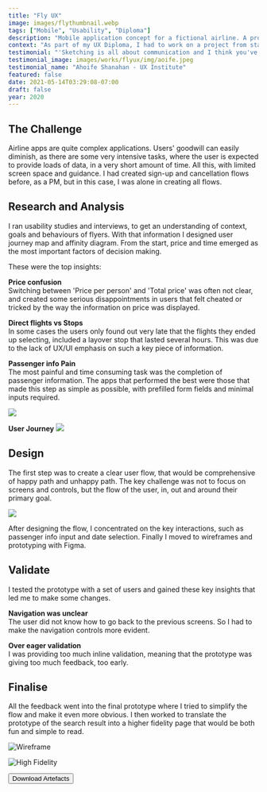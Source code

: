 ```yaml
---
title: "Fly UX"
image: images/flythumbnail.webp
tags: ["Mobile", "Usability", "Diploma"]
description: "Mobile application concept for a fictional airline. A project for a diploma."
context: "As part of my UX Diploma, I had to work on a project from start to finish, to create a Mobile App for a fictional Airline called Fly UX. "
testimonial: "'Sketching is all about communication and I think you've done that really well. Really nice and clear. Your field labels are good and flow feels logical. I think this is a great foundation to your prototype. '"
testimonial_image: images/works/flyux/img/aoife.jpeg
testimonial_name: "Ahoife Shanahan - UX Institute"
featured: false
date: 2021-05-14T03:29:08-07:00
draft: false
year: 2020
---
```


## The Challenge


Airline apps are quite complex applications. Users' goodwill can easily diminish, as there are some very intensive tasks, where the user is expected to provide loads of data, in a very short amount of time. All this, with limited screen space and guidance. I had created sign-up and cancellation flows before, as a PM, but in this case, I was alone in creating all flows.

## Research and Analysis




I ran usability studies and interviews, to get an understanding of context, goals and behaviours of flyers. With that information I designed user journey map and affinity diagram. From the start, price and time emerged as the most important factors of decision making. 

These were the top insights:

**Price confusion**
<br>Switching between 'Price per person' and 'Total price' was often not clear, and created some serious disappointments in users that felt cheated or tricked by the way the information on price was displayed.

**Direct flights vs Stops**
<br>In some cases the users only found out very late that the flights they ended up selecting, included a layover stop that lasted several hours. This was due to the lack of UX/UI emphasis on such a key piece of information.

**Passenger info Pain**
<br>The most painful and time consuming task was the completion of passenger information. The apps that performed the best were those that made this step as simple as possible, with prefilled form fields and minimal inputs required.

![](/images/works/flyux/img/research.jpg)

**User Journey**
![](/images/works/flyux/img/journey.png)

            
## Design

The first step was to create a clear user flow, that would be comprehensive of happy path and unhappy path. The key challenge was not to focus on screens and controls, but the flow of the user, in, out and around their primary goal. 

![](/images/works/flyux/img/flyuxflow.png)

After designing the flow, I concentrated on the key interactions, such as passenger info input and date selection. Finally I moved to wireframes and prototyping with Figma. 

## Validate

I tested the prototype with a set of users and gained these key insights that led me to make some changes.

**Navigation was unclear**
<br>The user did not know how to go back to the previous screens. So I had to make the navigation controls more evident.

**Over eager validation**
<br>I was providing too much inline validation, meaning that the prototype was giving too much feedback, too early.

## Finalise

All the feedback went into the final prototype where I tried to simplify the flow and make it even more obvious. I then worked to translate the prototype of the search result into a higher fidelity page that would be both fun and simple to read. 


![Wireframe](/images/works/flyux/img/2.png)

![High Fidelity](/images/works/flyux/img/search.png)

<form action="https://drive.google.com/drive/folders/1kFKfzkZwASHpwUHZLfNDmEM2CgD90fCj">
<input type="submit" class="button" value="Download Artefacts"></input>
</form>


